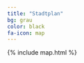 ```yaml
---
title: "Stadtplan"
bg: grau
color: black
fa-icon: map
---
```


{% include map.html %}

<style>
  /* not working */
  .leaflet-map:
    {height: 400px; !important}
</style>
